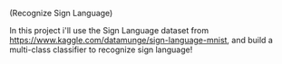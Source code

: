 (Recognize Sign Language)

In this project i'll use the Sign Language dataset from https://www.kaggle.com/datamunge/sign-language-mnist, and build a multi-class classifier to recognize sign language!